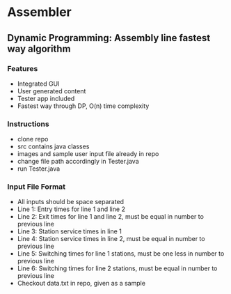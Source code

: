 # Assembler
## Dynamic Programming: Assembly line fastest way algorithm
### Features
* Integrated GUI
* User generated content
* Tester app included
* Fastest way through DP, O(n) time complexity
### Instructions
* clone repo
* src contains java classes
* images and sample user input file already in repo
* change file path accordingly in Tester.java
* run Tester.java
### Input File Format
* All inputs should be space separated
* Line 1: Entry times for line 1 and line 2
* Line 2: Exit times for line 1 and line 2, must be equal in number to previous line
* Line 3: Station service times in line 1
* Line 4: Station service times in line 2, must be equal in number to previous line
* Line 5: Switching times for line 1 stations, must be one less in number to previous line
* Line 6: Switching times for line 2 stations, must be equal in number to previous line
* Checkout data.txt in repo, given as a sample
